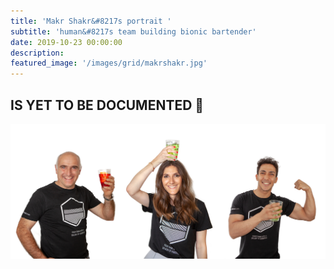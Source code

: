 ```yaml
---
title: 'Makr Shakr&#8217s portrait '
subtitle: 'human&#8217s team building bionic bartender'
date: 2019-10-23 00:00:00
description:
featured_image: '/images/grid/makrshakr.jpg'
---
```


## IS YET TO BE DOCUMENTED 🙌

![](/images/makrshakr.jpg)
